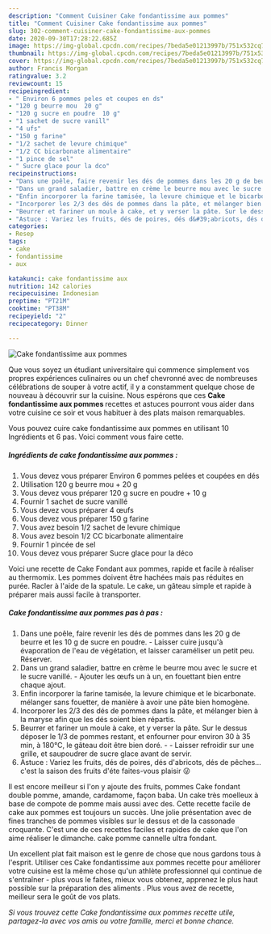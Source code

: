 ```yaml
---
description: "Comment Cuisiner Cake fondantissime aux pommes"
title: "Comment Cuisiner Cake fondantissime aux pommes"
slug: 302-comment-cuisiner-cake-fondantissime-aux-pommes
date: 2020-09-30T17:28:22.685Z
image: https://img-global.cpcdn.com/recipes/7beda5e01213997b/751x532cq70/cake-fondantissime-aux-pommes-photo-principale-de-la-recette.jpg
thumbnail: https://img-global.cpcdn.com/recipes/7beda5e01213997b/751x532cq70/cake-fondantissime-aux-pommes-photo-principale-de-la-recette.jpg
cover: https://img-global.cpcdn.com/recipes/7beda5e01213997b/751x532cq70/cake-fondantissime-aux-pommes-photo-principale-de-la-recette.jpg
author: Francis Morgan
ratingvalue: 3.2
reviewcount: 15
recipeingredient:
- " Environ 6 pommes peles et coupes en ds"
- "120 g beurre mou  20 g"
- "120 g sucre en poudre  10 g"
- "1 sachet de sucre vanill"
- "4 ufs"
- "150 g farine"
- "1/2 sachet de levure chimique"
- "1/2 CC bicarbonate alimentaire"
- "1 pince de sel"
- " Sucre glace pour la dco"
recipeinstructions:
- "Dans une poêle, faire revenir les dés de pommes dans les 20 g de beurre et les 10 g de sucre en poudre. Laisser cuire jusqu&#39;à évaporation de l&#39;eau de végétation, et laisser caraméliser un petit peu. Réserver."
- "Dans un grand saladier, battre en crème le beurre mou avec le sucre et le sucre vanillé. Ajouter les œufs un à un, en fouettant bien entre chaque ajout."
- "Enfin incorporer la farine tamisée, la levure chimique et le bicarbonate. mélanger sans fouetter, de manière à avoir une pâte bien homogène."
- "Incorporer les 2/3 des dés de pommes dans la pâte, et mélanger bien à la maryse afin que les dés soient bien répartis."
- "Beurrer et fariner un moule à cake, et y verser la pâte. Sur le dessus déposer le 1/3 de pommes restant, et enfourner pour environ 30 à 35 min, à 180°C, le gâteau doit être bien doré.  Laisser refroidir sur une grille, et saupoudrer de sucre glace avant de servir."
- "Astuce : Variez les fruits, dés de poires, dés d&#39;abricots, dés de pêches... c&#39;est la saison des fruits d&#39;éte faites-vous plaisir 😜"
categories:
- Resep
tags:
- cake
- fondantissime
- aux

katakunci: cake fondantissime aux 
nutrition: 142 calories
recipecuisine: Indonesian
preptime: "PT21M"
cooktime: "PT38M"
recipeyield: "2"
recipecategory: Dinner

---
```



![Cake fondantissime aux pommes](https://img-global.cpcdn.com/recipes/7beda5e01213997b/751x532cq70/cake-fondantissime-aux-pommes-photo-principale-de-la-recette.jpg)

Que vous soyez un étudiant universitaire qui commence simplement vos propres expériences culinaires ou un chef chevronné avec de nombreuses célébrations de souper à votre actif, il y a constamment quelque chose de nouveau à découvrir sur la cuisine. Nous espérons que ces <strong> Cake fondantissime aux pommes </strong> recettes et astuces pourront vous aider dans votre cuisine ce soir et vous habituer à des plats maison remarquables.

<!--inarticleads1-->

Vous pouvez cuire cake fondantissime aux pommes en utilisant 10 Ingrédients et 6 pas. Voici comment vous faire cette.

##### Ingrédients de cake fondantissime aux pommes :

1. Vous devez vous préparer  Environ 6 pommes pelées et coupées en dés
1. Utilisation 120 g beurre mou + 20 g
1. Vous devez vous préparer 120 g sucre en poudre + 10 g
1. Fournir 1 sachet de sucre vanillé
1. Vous devez vous préparer 4 œufs
1. Vous devez vous préparer 150 g farine
1. Vous avez besoin 1/2 sachet de levure chimique
1. Vous avez besoin 1/2 CC bicarbonate alimentaire
1. Fournir 1 pincée de sel
1. Vous devez vous préparer  Sucre glace pour la déco


Voici une recette de Cake Fondant aux pommes, rapide et facile à réaliser au thermomix. Les pommes doivent être hachées mais pas réduites en purée. Racler à l&#39;aide de la spatule. Le cake, un gâteau simple et rapide à préparer mais aussi facile à transporter. 

<!--inarticleads2-->

##### Cake fondantissime aux pommes pas à pas :

1. Dans une poêle, faire revenir les dés de pommes dans les 20 g de beurre et les 10 g de sucre en poudre. - Laisser cuire jusqu&#39;à évaporation de l&#39;eau de végétation, et laisser caraméliser un petit peu. Réserver.
1. Dans un grand saladier, battre en crème le beurre mou avec le sucre et le sucre vanillé. - Ajouter les œufs un à un, en fouettant bien entre chaque ajout.
1. Enfin incorporer la farine tamisée, la levure chimique et le bicarbonate. mélanger sans fouetter, de manière à avoir une pâte bien homogène.
1. Incorporer les 2/3 des dés de pommes dans la pâte, et mélanger bien à la maryse afin que les dés soient bien répartis.
1. Beurrer et fariner un moule à cake, et y verser la pâte. Sur le dessus déposer le 1/3 de pommes restant, et enfourner pour environ 30 à 35 min, à 180°C, le gâteau doit être bien doré. -  - Laisser refroidir sur une grille, et saupoudrer de sucre glace avant de servir.
1. Astuce : Variez les fruits, dés de poires, dés d&#39;abricots, dés de pêches... c&#39;est la saison des fruits d&#39;éte faites-vous plaisir 😜


Il est encore meilleur si l&#39;on y ajoute des fruits, pommes Cake fondant double pomme, amande, cardamome, façon baba. Un cake très moelleux à base de compote de pomme mais aussi avec des. Cette recette facile de cake aux pommes est toujours un succès. Une jolie présentation avec de fines tranches de pommes visibles sur le dessus et de la cassonade croquante. C&#39;est une de ces recettes faciles et rapides de cake que l&#39;on aime réaliser le dimanche. cake pomme cannelle ultra fondant. 

<!--inarticleads1-->

<p>
Un excellent plat fait maison est le genre de chose que nous gardons tous à l'esprit. Utiliser ces Cake fondantissime aux pommes recette pour améliorer votre cuisine est la même chose qu'un athlète professionnel qui continue de s'entraîner - plus vous le faites, mieux vous obtenez, apprenez le plus haut possible sur la préparation des aliments . Plus vous avez de recette, meilleur sera le goût de vos plats.
</p>

<p>
<i>Si vous trouvez cette Cake fondantissime aux pommes recette utile, partagez-la avec vos amis ou votre famille, merci et bonne chance.</i>
</p>
